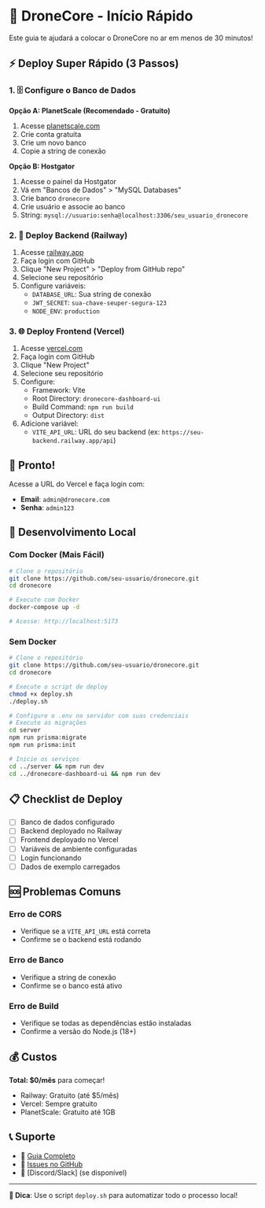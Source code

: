 # 🚀 DroneCore - Início Rápido

Este guia te ajudará a colocar o DroneCore no ar em menos de 30 minutos!

## ⚡ Deploy Super Rápido (3 Passos)

### 1. 🗄️ Configure o Banco de Dados

**Opção A: PlanetScale (Recomendado - Gratuito)**
1. Acesse [planetscale.com](https://planetscale.com)
2. Crie conta gratuita
3. Crie um novo banco
4. Copie a string de conexão

**Opção B: Hostgator**
1. Acesse o painel da Hostgator
2. Vá em "Bancos de Dados" > "MySQL Databases"
3. Crie banco `dronecore`
4. Crie usuário e associe ao banco
5. String: `mysql://usuario:senha@localhost:3306/seu_usuario_dronecore`

### 2. 🚀 Deploy Backend (Railway)

1. Acesse [railway.app](https://railway.app)
2. Faça login com GitHub
3. Clique "New Project" > "Deploy from GitHub repo"
4. Selecione seu repositório
5. Configure variáveis:
   - `DATABASE_URL`: Sua string de conexão
   - `JWT_SECRET`: `sua-chave-seuper-segura-123`
   - `NODE_ENV`: `production`

### 3. 🌐 Deploy Frontend (Vercel)

1. Acesse [vercel.com](https://vercel.com)
2. Faça login com GitHub
3. Clique "New Project"
4. Selecione seu repositório
5. Configure:
   - Framework: Vite
   - Root Directory: `dronecore-dashboard-ui`
   - Build Command: `npm run build`
   - Output Directory: `dist`
6. Adicione variável:
   - `VITE_API_URL`: URL do seu backend (ex: `https://seu-backend.railway.app/api`)

## 🎉 Pronto!

Acesse a URL do Vercel e faça login com:
- **Email**: `admin@dronecore.com`
- **Senha**: `admin123`

## 🔧 Desenvolvimento Local

### Com Docker (Mais Fácil)
```bash
# Clone o repositório
git clone https://github.com/seu-usuario/dronecore.git
cd dronecore

# Execute com Docker
docker-compose up -d

# Acesse: http://localhost:5173
```

### Sem Docker
```bash
# Clone o repositório
git clone https://github.com/seu-usuario/dronecore.git
cd dronecore

# Execute o script de deploy
chmod +x deploy.sh
./deploy.sh

# Configure o .env no servidor com suas credenciais
# Execute as migrações
cd server
npm run prisma:migrate
npm run prisma:init

# Inicie os serviços
cd ../server && npm run dev
cd ../dronecore-dashboard-ui && npm run dev
```

## 📋 Checklist de Deploy

- [ ] Banco de dados configurado
- [ ] Backend deployado no Railway
- [ ] Frontend deployado no Vercel
- [ ] Variáveis de ambiente configuradas
- [ ] Login funcionando
- [ ] Dados de exemplo carregados

## 🆘 Problemas Comuns

### Erro de CORS
- Verifique se a `VITE_API_URL` está correta
- Confirme se o backend está rodando

### Erro de Banco
- Verifique a string de conexão
- Confirme se o banco está ativo

### Erro de Build
- Verifique se todas as dependências estão instaladas
- Confirme a versão do Node.js (18+)

## 💰 Custos

**Total: $0/mês** para começar!
- Railway: Gratuito (até $5/mês)
- Vercel: Sempre gratuito
- PlanetScale: Gratuito até 1GB

## 📞 Suporte

- 📖 [Guia Completo](DEPLOY_GUIDE.md)
- 🐛 [Issues no GitHub](https://github.com/seu-usuario/dronecore/issues)
- 💬 [Discord/Slack] (se disponível)

---

**🎯 Dica**: Use o script `deploy.sh` para automatizar todo o processo local! 